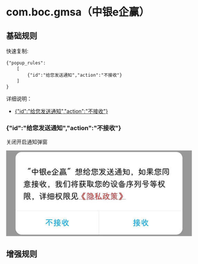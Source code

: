 # com.boc.gmsa（中银e企赢）

## 基础规则

快速复制:
```
{"popup_rules":
    [
        {"id":"给您发送通知","action":"不接收"}
    ]
}
```
详细说明：
- [{"id":"给您发送通知","action":"不接收"}](#id给您发送通知action不接收)

### {"id":"给您发送通知","action":"不接收"}
关闭开启通知弹窗

![](./assets/开启通知弹窗.jpg)


## 增强规则
